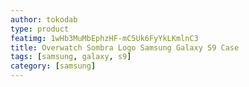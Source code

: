 ```yaml
---
author: tokodab
type: product
featimg: 1wHb3MuMbEphzHF-mC5Uk6FyYkLKmlnC3
title: Overwatch Sombra Logo Samsung Galaxy S9 Case
tags: [samsung, galaxy, s9]
category: [samsung]
---
```

